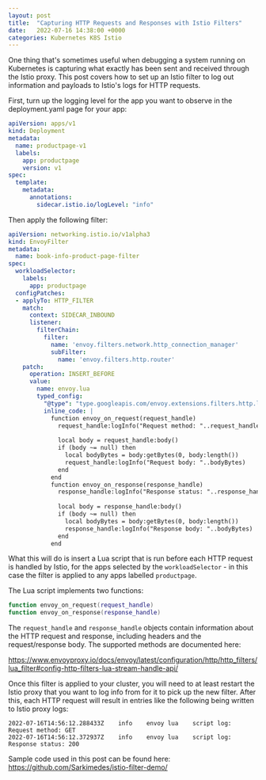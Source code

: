 ```yaml
---
layout: post
title:  "Capturing HTTP Requests and Responses with Istio Filters"
date:   2022-07-16 14:38:00 +0000
categories: Kubernetes K8S Istio
---
```


One thing that's sometimes useful when debugging a system running on Kubernetes is capturing what exactly has been sent and received through the Istio proxy. This post covers how to set up an Istio filter to log out information and payloads to Istio's logs for HTTP requests.

First, turn up the logging level for the app you want to observe in the deployment.yaml page for your app:

```yaml
apiVersion: apps/v1
kind: Deployment
metadata:
  name: productpage-v1
  labels:
    app: productpage
    version: v1
spec:
  template:
    metadata:
      annotations:
        sidecar.istio.io/logLevel: "info"
```

Then apply the following filter:

```yaml
apiVersion: networking.istio.io/v1alpha3
kind: EnvoyFilter
metadata:
  name: book-info-product-page-filter
spec:
  workloadSelector:
    labels: 
      app: productpage
  configPatches:
  - applyTo: HTTP_FILTER
    match: 
      context: SIDECAR_INBOUND
      listener:
        filterChain:
          filter:
            name: 'envoy.filters.network.http_connection_manager'
            subFilter:
              name: 'envoy.filters.http.router'
    patch:
      operation: INSERT_BEFORE
      value:
        name: envoy.lua
        typed_config:
          "@type": "type.googleapis.com/envoy.extensions.filters.http.lua.v3.Lua"
          inline_code: |
            function envoy_on_request(request_handle)
              request_handle:logInfo("Request method: "..request_handle:headers():get(":method"))
              
              local body = request_handle:body()
              if (body ~= null) then
                local bodyBytes = body:getBytes(0, body:length())
                request_handle:logInfo("Request body: "..bodyBytes)
              end
            end
            function envoy_on_response(response_handle)
              response_handle:logInfo("Response status: "..response_handle:headers():get(":status"))
              
              local body = response_handle:body()
              if (body ~= null) then
                local bodyBytes = body:getBytes(0, body:length())
                response_handle:logInfo("Response body: "..bodyBytes)
              end
            end
```

What this will do is insert a Lua script that is run before each HTTP request is handled by Istio, for the apps selected by the `workloadSelector` - in this case the filter is applied to any apps labelled `productpage`. 

The Lua script implements two functions: 
```lua
function envoy_on_request(request_handle)
function envoy_on_response(response_handle)
```

The `request_handle` and `response_handle` objects contain information about the HTTP request and response, including headers and the request/response body. The supported methods are documented here:

<https://www.envoyproxy.io/docs/envoy/latest/configuration/http/http_filters/lua_filter#config-http-filters-lua-stream-handle-api/>

Once this filter is applied to your cluster, you will need to at least restart the Istio proxy that you want to log info from for it to pick up the new filter.
After this, each HTTP request will result in entries like the following being written to Istio proxy logs:

```
2022-07-16T14:56:12.288433Z    info    envoy lua    script log: Request method: GET
2022-07-16T14:56:12.372937Z    info    envoy lua    script log: Response status: 200
```

Sample code used in this post can be found here: <https://github.com/Sarkimedes/istio-filter-demo/>

